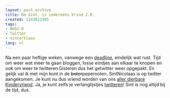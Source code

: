 ```yaml
---
layout: post_archive
title: De Sint, is iedereens Vrind 2.0.
created: 1193823305
tags:
- Web2.0
- Twitter
- Sinterklaas
lang: nl
---
```

Na een paar heftige weken, vanwege een [deadline](http://meer.trouw.nl), eindelijk wat rust. Tijd om weer wat meer te gaan bloggen, losse eindjes aan elkaar te knopen en ook om weer te twitteren.Gisteren dus het getwitter weer opgepakt. En gelijk val ik met mijn kont in de <del>boter</del>pepernoten. SintNicolaas is op twitter aangekomen. Je kunt nu dus vriend worden van ons [aller dierbare Kindervriend](http://twitter.com/SintNicolaas/). Ja, je kunt zelfs je verlanglijstjes [twitteren](http://twitter.com/SintNicolaas/statuses/375375912)! Sint is nog altijd bij de tijd, dus.
